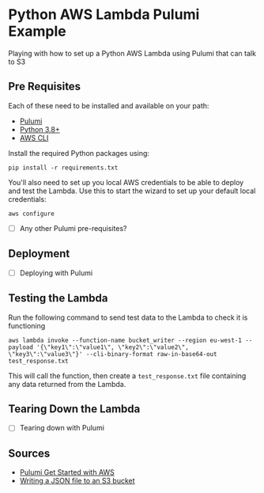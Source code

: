 # Python AWS Lambda Pulumi Example

Playing with how to set up a Python AWS Lambda using Pulumi that can talk to S3

## Pre Requisites

Each of these need to be installed and available on your path:

* [Pulumi](https://www.pulumi.com/docs/get-started/install/)
* [Python 3.8+](https://www.python.org/downloads/)
* [AWS CLI](https://aws.amazon.com/cli/)

Install the required Python packages using:

```shell
pip install -r requirements.txt
```

You'll also need to set up you local AWS credentials to be able to deploy and test the Lambda. Use this to start the wizard to set up your default local credentials:

```shell
aws configure
```

- [ ] Any other Pulumi pre-requisites?

## Deployment

- [ ] Deploying with Pulumi

## Testing the Lambda

Run the following command to send test data to the Lambda to check it is functioning

```shell
aws lambda invoke --function-name bucket_writer --region eu-west-1 --payload '{\"key1\":\"value1\", \"key2\":\"value2\", \"key3\":\"value3\"}' --cli-binary-format raw-in-base64-out test_response.txt
```

This will call the function, then create a `test_response.txt` file containing any data returned from the Lambda.


## Tearing Down the Lambda

- [ ] Tearing down with Pulumi

## Sources

* [Pulumi Get Started with AWS](https://www.pulumi.com/docs/get-started/aws/)
* [Writing a JSON file to an S3 bucket](https://stackoverflow.com/questions/46844263/writing-json-to-file-in-s3-bucket)
